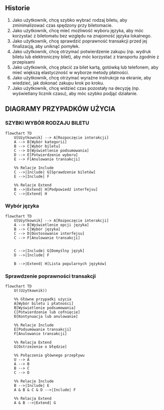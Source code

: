 ## Historie
1. Jako użytkownik, chcę szybko wybrać rodzaj biletu, aby zminimalizować czas
spędzony przy biletomacie.
2. Jako użytkownik, chcę mieć możliwość wyboru języka, aby móc korzystać z
biletomatu bez względu na znajomość języka lokalnego.
3. Jako użytkownik, chcę sprawdzić poprawność transakcji przed jej finalizacją,
aby uniknąć pomyłek.
4. Jako użytkownik, chcę otrzymać potwierdzenie zakupu (np. wydruk biletu lub
elektroniczny bilet), aby móc korzystać z transportu zgodnie z przepisami
5. Jako użytkownik, chcę płacić za bilet kartą, gotówką lub telefonem, aby mieć
większą elastyczność w wyborze metody płatności.
6. Jako użytkownik, chcę otrzymać wyraźne instrukcje na ekranie, aby wiedzieć,
jak dokonać zakupu krok po kroku.
7. Jako użytkownik, chcę widzieć czas pozostały na decyzję (np. wyświetlany
licznik czasu), aby móc szybko podjąć działanie.


## DIAGRAMY PRZYPADKÓW UŻYCIA
### SZYBKI WYBÓR RODZAJU BILETU
```mermaid
flowchart TD
    U[Użytkownik] --> A[Rozpoczęcie interakcji]
    A --> B[Wybór kategorii]
    B --> C[Wybór biletu]
    C --> D[Wyświetlenie podsumowania]
    D --> E[Potwierdzenie wyboru]
    E --> F[Anulowanie transakcji]

    %% Relacje Include
    C -->|Include| G[Sprawdzenie biletów]
    E -->|Include| F

    %% Relacje Extend
    B -->|Extend| H[Podpowiedź interfejsu]
    C -->|Extend| H

```

### Wybór języka

```mermaid
flowchart TD  
    U[Użytkownik] --> A[Rozpoczęcie interakcji]  
    A --> B[Wyświetlenie opcji języka]  
    B --> C[Wybór języka]  
    C --> D[Dostosowanie interfejsu]  
    C --> F[Anulowanie transakcji]  

  
    C -->|Include| G[Domyślny język]  
    D -->|Include| F  

    B -->|Extend| H[Lista popularnych języków]
```

### Sprawdzenie poprawności transakcji
```mermaid
flowchart TD
    U((Użytkownik))
    
    %% Główne przypadki użycia
    A[Wybór biletu i płatności]
    B[Wyświetlenie podsumowania]
    C[Potwierdzenie lub cofnięcie]
    D[Kontynuacja lub anulowanie]
    
    %% Relacje Include
    E[Podsumowanie transakcji]
    F[Anulowanie transakcji]
    
    %% Relacja Extend
    G[Ostrzeżenie o błędzie]
    
    %% Połączenia głównego przepływu
    U --> A
    A --> B
    B --> C
    C --> D
    
    %% Relacje Include
    B -->|Include| E
    A & B & C & D -->|Include| F
    
    %% Relacja Extend
    A & B -->|Extend| G


```


